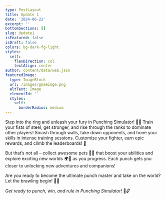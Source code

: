 ```yaml
---
type: PostLayout
title: Update 1
date: '2024-06-22'
excerpt: ''
bottomSections: []
slug: Update1
isFeatured: false
isDraft: false
colors: bg-dark-fg-light
styles:
  self:
    flexDirection: col
    textAlign: center
author: content/data/web.json
featuredImage:
  type: ImageBlock
  url: /images/gmaeimge.png
  altText: Image
  elementId: ''
  styles:
    self:
      borderRadius: medium
---
```

Step into the ring and unleash your fury in Punching Simulator! 🥊💥 Train your fists of steel, get stronger, and rise through the ranks to dominate other players! Smash through walls, take down opponents, and hone your skills in intense training sessions. Customize your fighter, earn epic rewards, and climb the leaderboards! 🌟

But that’s not all – collect awesome pets 🐶🐱 that boost your abilities and explore exciting new worlds 🌍🏰 as you progress. Each punch gets you closer to unlocking new adventures and companions!

Are you ready to become the ultimate punch master and take on the world? Let the brawling begin! 🎉👊

*Get ready to punch, win, and rule in Punching Simulator!* 🚀🔓

